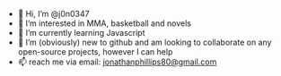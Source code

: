 - 👋 Hi, I’m @j0n0347
- 👀 I’m interested in MMA, basketball and novels
- 🌱 I’m currently learning Javascript
- 💞️ I’m (obviously) new to github and am looking to collaborate on any open-source projects, however I can help
- 📫 reach me via email: jonathanphillips80@gmail.com

